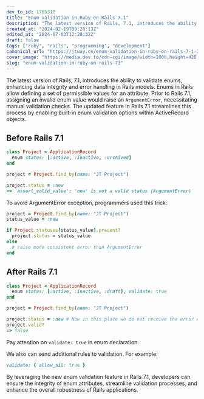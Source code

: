 ```yaml
---
dev_to_id: 1765310
title: "Enum validation in Ruby on Rails 7.1"
description: "The latest version of Rails, 7.1, introduces the ability to validate enums, enhancing data integrity..."
created_at: "2024-02-19T09:28:13Z"
edited_at: "2024-07-03T12:20:32Z"
draft: false
tags: ["ruby", "rails", "programming", "development"]
canonical_url: "https://jtway.co/enum-validation-in-ruby-on-rails-7-1-285762a64582"
cover_image: "https://media.dev.to/cdn-cgi/image/width=1000,height=420,fit=cover,gravity=auto,format=auto/https%3A%2F%2Fdev-to-uploads.s3.amazonaws.com%2Fuploads%2Farticles%2F5cafn4wyku2l3fhlupcp.png"
slug: "enum-validation-in-ruby-on-rails-71"
---
```

The latest version of Rails, 7.1, introduces the ability to validate enums, enhancing data integrity and error handling in Rails models. Enums in Rails allow defining a set of permissible values for an attribute. Prior to Rails 7.1, assigning an invalid enum value would raise an `ArgumentError`, necessitating manual validation checks. The updated feature in Rails 7.1 streamlines this process by enabling built-in enum validation options within ActiveRecord objects.

## Before Rails 7.1

```ruby
class Project < ApplicationRecord
  enum status: [:active, :inactive, :archived] 
end

project = Project.find_by(name: "JT Project")

project.status = :new
=> `assert_valid_value': 'new' is not a valid status (ArgumentError)

```
To avoid ArgumentError exception, programmers used this trick:

```ruby
project = Project.find_by(name: "JT Project")
status_value = :new

if Project.statuses[status_value].present?
  project.status = status_value
else
  # raise more consistent error than ArgumentError
end
```

## After Rails 7.1

```ruby
class Project < ApplicationRecord
  enum status: [:active, :inactive, :draft], validate: true 
end

project = Project.find_by(name: "JT Project")

project.status = :new # Now in this place we do not receive the error ArgumentError
project.valid?
=> false
```
Pay attention on `validate: true` in enum declaration.

We also can send additional rules to validation. For example: 

```ruby
validate: { allow_nil: true }
```

By leveraging the new enum validation feature in Rails 7.1, developers can ensure the integrity of enum attributes, streamline validation processes, and enhance the overall robustness of Rails applications.